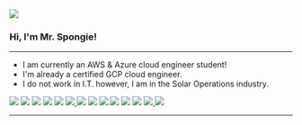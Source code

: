 <img src="https://https://wiki.antwons.com/antwons_cirlce_logo_bigger-1_(3).png">

### Hi, I'm Mr. Spongie! 

---

- I am currently an AWS & Azure cloud engineer student! 
- I'm already a certified GCP cloud engineer. 
- I do not work in I.T. however, I am in the Solar Operations industry. 

<p>
  <a href="#"><img src="https://img.shields.io/badge/iOS-000000?style=for-the-badge&logo=ios&logoColor=white"></a>
  <a href="#"><img src="https://img.shields.io/badge/mac%20os-000000?style=for-the-badge&logo=apple&logoColor=white"></a>
  <a href="#"><img src="https://img.shields.io/badge/Windows-0078D6?style=for-the-badge&logo=windows&logoColor=white"></a>
  <a href="#"><img src="https://img.shields.io/badge/Debian-A81D33?style=for-the-badge&logo=debian&logoColor=white"></a>
  <a href="#"><img src="https://img.shields.io/badge/Kali_Linux-557C94?style=for-the-badge&logo=kali-linux&logoColor=white"></a>
  <a href="#"><img src="https://img.shields.io/badge/MySQL-00000F?style=for-the-badge&logo=mysql&logoColor=white"</a>
  <a href="#"><img src="https://img.shields.io/badge/PostgreSQL-316192?style=for-the-badge&logo=postgresql&logoColor=white"></a>
  <a href="https://open.spotify.com/user/6yboow1f9w7cwb93b22jtspip"><img src="https://img.shields.io/badge/Spotify-1ED760?&style=for-the-badge&logo=spotify&logoColor=white"></a>
  <a href="#"><img src="https://img.shields.io/badge/Amazon_AWS-FF9900?style=for-the-badge&logo=amazonaws&logoColor=white"></a>
  <a href="#"><img src="https://img.shields.io/badge/Azure_DevOps-0078D7?style=for-the-badge&logo=azure-devops&logoColor=white"></a>
  <a href="#"><img src="https://img.shields.io/badge/Google_Cloud-4285F4?style=for-the-badge&logo=google-cloud&logoColor=white"></a>
  <a href="#"><img src="https://img.shields.io/badge/Linode-00A95C?style=for-the-badge&logo=Linode&logoColor=white"></a>
  <a href="https://chat.antwons.com/#/login"><img src="https://img.shields.io/badge/matrix-000000?style=for-the-badge&logo=Matrix&logoColor=white"</a>
  <a href="https://link.antwons.com"><img src="https://img.shields.io/badge/website-000000?style=for-the-badge&logo=About.me&logoColor=white"</a>
</p>

<hr>

